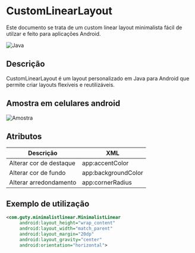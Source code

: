 # CustomLinearLayout

Este documento se trata de um custom linear layout minimalista fácil de utilzar e feito para aplicações Android.

![Java](https://img.shields.io/badge/language-Java-blue.svg)

## Descrição

CustomLinearLayout é um layout personalizado em Java para Android que permite criar layouts flexíveis e reutilizáveis.

## Amostra em celulares android
![Amostra](https://github.com/LuisAugustoDev/CustomLinearLayout/assets/165170454/bf3cc4a6-7ae7-4d5b-96b8-6b77979e7901)

## Atributos
| Descrição              | XML |
|-----------------------------|-----------------------|
| Alterar cor de destaque | app:accentColor |
| Alterar cor de fundo | app:backgroundColor   |
| Alterar arredondamento     | app:cornerRadius       |

## Exemplo de utilização

```xml
<com.guty.minimalistlinear.MinimalistLinear
     android:layout_height="wrap_content"
     android:layout_width="match_parent"
     android:layout_margin="20dp"
     android:layout_gravity="center"
     android:orientation="horizontal">
```